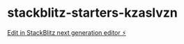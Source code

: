 # stackblitz-starters-kzaslvzn

[Edit in StackBlitz next generation editor ⚡️](https://stackblitz.com/~/github.com/Whitehat083/stackblitz-starters-kzaslvzn)